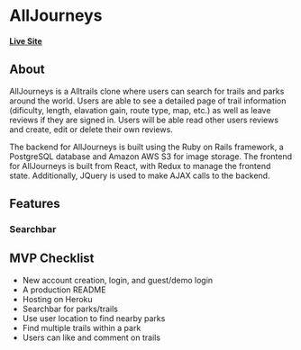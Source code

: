 # AllJourneys

#### [Live Site](https://alljourneys.herokuapp.com/#/)

## About
AllJourneys is a Alltrails clone where users can search for trails and parks around the world. Users are able to see a detailed page of trail information (dificulty, length, elavation gain, route type, map, etc.) as well as leave reviews if they are signed in. Users will be able read other users reviews and create, edit or delete their own reviews.

The backend for AllJourneys is built using the Ruby on Rails framework, a PostgreSQL database and Amazon AWS S3 for image storage. The frontend for AllJourneys is built from React, with Redux to manage the frontend state. Additionally, JQuery is used to make AJAX calls to the backend.

## Features
### Searchbar 

## MVP Checklist
* New account creation, login, and guest/demo login
* A production README 
* Hosting on Heroku
* Searchbar for parks/trails
* Use user location to find nearby parks
* Find multiple trails within a park
* Users can like and comment on trails 

